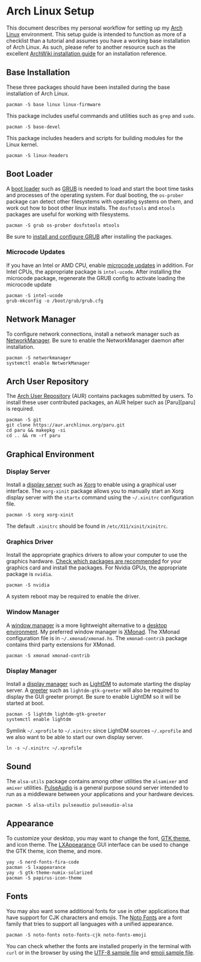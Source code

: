 # Arch Linux Setup

This document describes my personal workflow for setting up my [Arch
Linux][arch] environment. This setup guide is intended to function as more of a
checklist than a tutorial and assumes you have a working base installation of
Arch Linux. As such, please refer to another resource such as the excellent
[ArchWiki installation guide][arch-install] for an installation reference.

## Base Installation

These three packages should have been installed during the base installation of
Arch Linux.

    pacman -S base linux linux-firmware

This package includes useful commands and utilities such as `grep` and `sudo`.

    pacman -S base-devel

This package includes headers and scripts for building modules for the Linux
kernel.

    pacman -S linux-headers

## Boot Loader

A [boot loader][boot-loader] such as [GRUB][grub] is needed to load and start
the boot time tasks and processes of the operating system. For dual booting,
the `os-prober` package can detect other filesystems with operating systems on
them, and work out how to boot other linux installs. The `dosfstools` and
`mtools` packages are useful for working with filesystems.

    pacman -S grub os-prober dosfstools mtools

Be sure to [install and configure GRUB][grub-install] after installing the
packages.

### Microcode Updates

If you have an Intel or AMD CPU, enable [microcode updates][ucode] in addition.
For Intel CPUs, the appropriate package is `intel-ucode`. After installing the
microcode package, regenerate the GRUB config to activate loading the microcode
update

    pacman -S intel-ucode
    grub-mkconfig -o /boot/grub/grub.cfg

## Network Manager

To configure network connections, install a network manager such as
[NetworkManager][networkmanager]. Be sure to enable the NetworkManager daemon
after installation.

    pacman -S networkmanager
    systemctl enable NetworkManager

## Arch User Repository

The [Arch User Repository][aur] (AUR) contains packages submitted by users. To
install these user contributed packages, an AUR helper such as [Paru][paru] is
required.

    pacman -S git
    git clone https://aur.archlinux.org/paru.git
    cd paru && makepkg -si
    cd .. && rm -rf paru

## Graphical Environment

### Display Server

Install a [display server][display-server] such as [Xorg][xorg] to enable using
a graphical user interface. The `xorg-xinit` package allows you to manually
start an Xorg display server with the `startx` command using the `~/.xinitrc`
configuration file.

    pacman -S xorg xorg-xinit

The default `.xinitrc` should be found in `/etc/X11/xinit/xinitrc`.

### Graphics Driver

Install the appropriate graphics drivers to allow your computer to use the
graphics hardware. [Check which packages are recommended][drivers] for your
graphics card and install the packages. For Nvidia GPUs, the appropriate
package is `nvidia`.

    pacman -S nvidia

A system reboot may be required to enable the driver.

### Window Manager

A [window manager][window-manager] is a more lightweight alternative to a
[desktop environment][desktop-environment]. My preferred window manager is
[XMonad][xmonad]. The XMonad configuration file is in `~/.xmonad/xmonad.hs`.
The `xmonad-contrib` package contains third party extensions for XMonad.

    pacman -S xmonad xmonad-contrib

### Display Manager

Install a [display manager][display-manager] such as [LightDM][lightdm] to
automate starting the display server. A [greeter][greeter] such as
`lightdm-gtk-greeter` will also be required to display the GUI greeter prompt.
Be sure to enable LightDM so it will be started at boot.

    pacman -S lightdm lightdm-gtk-greeter
    systemctl enable lightdm

Symlink `~/.xprofile` to `~/.xinitrc` since LightDM sources `~/.xprofile` and
we also want to be able to start our own display server.

    ln -s ~/.xinitrc ~/.xprofile

## Sound

The `alsa-utils` package contains among other utilities the `alsamixer` and
`amixer` utilities. [PulseAudio][pulseaudio] is a general purpose sound server
intended to run as a middleware between your applications and your hardware
devices.

    pacman -S alsa-utils pulseaudio pulseaudio-alsa

## Appearance

To customize your desktop, you may want to change the font, [GTK theme][gtk],
and icon theme. The [LXAppearance][lxappearance] GUI interface can be
used to change the GTK theme, icon theme, and more.

    yay -S nerd-fonts-fira-code
    pacman -S lxappearance
    yay -S gtk-theme-numix-solarized
    pacman -S papirus-icon-theme

## Fonts

You may also want some additional fonts for use in other applications that have
support for CJK characters and emojis. The [Noto Fonts][noto] are a font family
that tries to support all languages with a unified appearance.

    pacman -S noto-fonts noto-fonts-cjk noto-fonts-emoji

You can check whether the fonts are installed properly in the terminal with
`curl` or in the browser by using the [UTF-8 sample file][utf-8] and [emoji
sample file][emoji].

[arch]: https://www.archlinux.org
[arch-install]: https://wiki.archlinux.org/index.php/installation_guide
[boot-loader]: https://wiki.archlinux.org/index.php/Arch_boot_process
[grub]: https://www.gnu.org/software/grub
[grub-install]: https://wiki.archlinux.org/index.php/GRUB
[ucode]: https://wiki.archlinux.org/index.php/microcode
[networkmanager]: https://wiki.archlinux.org/index.php/NetworkManager
[aur]: https://aur.archlinux.org
[yay]: https://github.com/Jguer/yay
[display-server]: https://www.wikipedia.com/en/Display_server
[xorg]: https://www.x.org/wiki
[drivers]: https://wiki.archlinux.org/index.php/xorg#Driver_installation
[window-manager]: https://wiki.archlinux.org/index.php/window_manager
[desktop-environment]: https://wiki.archlinux.org/index.php/Desktop_environment
[xmonad]: https://xmonad.org
[display-manager]: https://wiki.archlinux.org/index.php/display_manager
[lightdm]: https://wiki.archlinux.org/index.php/LightDM
[greeter]: https://wiki.archlinux.org/index.php/LightDM#Greeter
[pulseaudio]: https://www.freedesktop.org/wiki/Software/PulseAudio
[gtk]: https://www.gtk.org
[lxappearance]: https://wiki.lxde.org/en/LXAppearance
[noto]: https://www.google.com/get/noto
[utf-8]: https://www.cl.cam.ac.uk/~mgk25/ucs/examples/UTF-8-demo.txt
[emoji]: https://unicode.org/Public/emoji/13.0/emoji-test.txt
